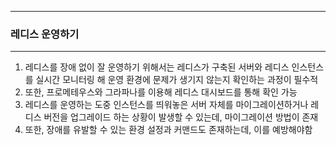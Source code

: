 -----
### 레디스 운영하기
-----
1. 레디스를 장애 없이 잘 운영하기 위해서는 레디스가 구축된 서버와 레디스 인스턴스를 실시간 모니터링 해 운영 환경에 문제가 생기지 않는지 확인하는 과정이 필수적
2. 또한, 프로메테우스와 그라파나를 이용해 레디스 대시보드를 통해 확인 가능
3. 레디스를 운영하는 도중 인스턴스를 띄워놓은 서버 자체를 마이그레이션하거나 레디스 버전을 업그레이드 하는 상황이 발생할 수 있는데, 마이그레이션 방법이 존재
4. 또한, 장애를 유발할 수 있는 환경 설정과 커맨드도 존재하는데, 이를 예방해야함
